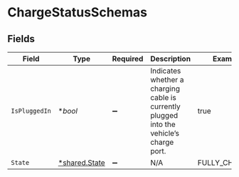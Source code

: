 # ChargeStatusSchemas


## Fields

| Field                                                                                   | Type                                                                                    | Required                                                                                | Description                                                                             | Example                                                                                 |
| --------------------------------------------------------------------------------------- | --------------------------------------------------------------------------------------- | --------------------------------------------------------------------------------------- | --------------------------------------------------------------------------------------- | --------------------------------------------------------------------------------------- |
| `IsPluggedIn`                                                                           | **bool*                                                                                 | :heavy_minus_sign:                                                                      | Indicates whether a charging cable is currently plugged into the vehicle’s charge port. | true                                                                                    |
| `State`                                                                                 | [*shared.State](../../../pkg/models/shared/state.md)                                    | :heavy_minus_sign:                                                                      | N/A                                                                                     | FULLY_CHARGED                                                                           |